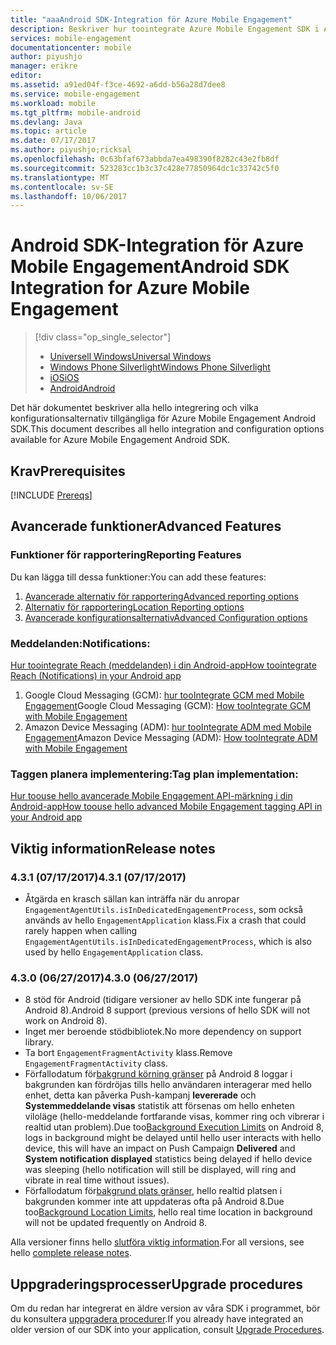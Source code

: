 ```yaml
---
title: "aaaAndroid SDK-Integration för Azure Mobile Engagement"
description: Beskriver hur toointegrate Azure Mobile Engagement SDK i Android-appar
services: mobile-engagement
documentationcenter: mobile
author: piyushjo
manager: erikre
editor: 
ms.assetid: a91ed04f-f3ce-4692-a6dd-b56a28d7dee8
ms.service: mobile-engagement
ms.workload: mobile
ms.tgt_pltfrm: mobile-android
ms.devlang: Java
ms.topic: article
ms.date: 07/17/2017
ms.author: piyushjo;ricksal
ms.openlocfilehash: 0c63bfaf673abbda7ea498390f8282c43e2fb8df
ms.sourcegitcommit: 523283cc1b3c37c428e77850964dc1c33742c5f0
ms.translationtype: MT
ms.contentlocale: sv-SE
ms.lasthandoff: 10/06/2017
---
```

# <a name="android-sdk-integration-for-azure-mobile-engagement"></a><span data-ttu-id="2ec41-103">Android SDK-Integration för Azure Mobile Engagement</span><span class="sxs-lookup"><span data-stu-id="2ec41-103">Android SDK Integration for Azure Mobile Engagement</span></span>
> [!div class="op_single_selector"]
> * [<span data-ttu-id="2ec41-104">Universell Windows</span><span class="sxs-lookup"><span data-stu-id="2ec41-104">Universal Windows</span></span>](mobile-engagement-windows-store-sdk-overview.md)
> * [<span data-ttu-id="2ec41-105">Windows Phone Silverlight</span><span class="sxs-lookup"><span data-stu-id="2ec41-105">Windows Phone Silverlight</span></span>](mobile-engagement-windows-phone-sdk-overview.md)
> * [<span data-ttu-id="2ec41-106">iOS</span><span class="sxs-lookup"><span data-stu-id="2ec41-106">iOS</span></span>](mobile-engagement-ios-sdk-overview.md)
> * [<span data-ttu-id="2ec41-107">Android</span><span class="sxs-lookup"><span data-stu-id="2ec41-107">Android</span></span>](mobile-engagement-android-sdk-overview.md)
> 
> 

<span data-ttu-id="2ec41-108">Det här dokumentet beskriver alla hello integrering och vilka konfigurationsalternativ tillgängliga för Azure Mobile Engagement Android SDK.</span><span class="sxs-lookup"><span data-stu-id="2ec41-108">This document describes all hello integration and configuration options available for Azure Mobile Engagement Android SDK.</span></span>

## <a name="prerequisites"></a><span data-ttu-id="2ec41-109">Krav</span><span class="sxs-lookup"><span data-stu-id="2ec41-109">Prerequisites</span></span>
[!INCLUDE [Prereqs](../../includes/mobile-engagement-android-prereqs.md)]

## <a name="advanced-features"></a><span data-ttu-id="2ec41-110">Avancerade funktioner</span><span class="sxs-lookup"><span data-stu-id="2ec41-110">Advanced Features</span></span>
### <a name="reporting-features"></a><span data-ttu-id="2ec41-111">Funktioner för rapportering</span><span class="sxs-lookup"><span data-stu-id="2ec41-111">Reporting Features</span></span>
<span data-ttu-id="2ec41-112">Du kan lägga till dessa funktioner:</span><span class="sxs-lookup"><span data-stu-id="2ec41-112">You can add these features:</span></span>

1. [<span data-ttu-id="2ec41-113">Avancerade alternativ för rapportering</span><span class="sxs-lookup"><span data-stu-id="2ec41-113">Advanced reporting options</span></span>](mobile-engagement-android-advanced-reporting.md)
2. [<span data-ttu-id="2ec41-114">Alternativ för rapportering</span><span class="sxs-lookup"><span data-stu-id="2ec41-114">Location Reporting options</span></span>](mobile-engagement-android-location-reporting.md)
3. [<span data-ttu-id="2ec41-115">Avancerade konfigurationsalternativ</span><span class="sxs-lookup"><span data-stu-id="2ec41-115">Advanced Configuration options</span></span>](mobile-engagement-android-advanced-configuration.md)

### <a name="notifications"></a><span data-ttu-id="2ec41-116">Meddelanden:</span><span class="sxs-lookup"><span data-stu-id="2ec41-116">Notifications:</span></span>
[<span data-ttu-id="2ec41-117">Hur toointegrate Reach (meddelanden) i din Android-app</span><span class="sxs-lookup"><span data-stu-id="2ec41-117">How toointegrate Reach (Notifications) in your Android app</span></span>](mobile-engagement-android-integrate-engagement-reach.md)

1. <span data-ttu-id="2ec41-118">Google Cloud Messaging (GCM): [hur tooIntegrate GCM med Mobile Engagement](mobile-engagement-android-gcm-integrate.md)</span><span class="sxs-lookup"><span data-stu-id="2ec41-118">Google Cloud Messaging (GCM): [How tooIntegrate GCM with Mobile Engagement](mobile-engagement-android-gcm-integrate.md)</span></span>
2. <span data-ttu-id="2ec41-119">Amazon Device Messaging (ADM): [hur tooIntegrate ADM med Mobile Engagement](mobile-engagement-android-adm-integrate.md)</span><span class="sxs-lookup"><span data-stu-id="2ec41-119">Amazon Device Messaging (ADM): [How tooIntegrate ADM with Mobile Engagement](mobile-engagement-android-adm-integrate.md)</span></span>

### <a name="tag-plan-implementation"></a><span data-ttu-id="2ec41-120">Taggen planera implementering:</span><span class="sxs-lookup"><span data-stu-id="2ec41-120">Tag plan implementation:</span></span>
[<span data-ttu-id="2ec41-121">Hur toouse hello avancerade Mobile Engagement API-märkning i din Android-app</span><span class="sxs-lookup"><span data-stu-id="2ec41-121">How toouse hello advanced Mobile Engagement tagging API in your Android app</span></span>](mobile-engagement-android-use-engagement-api.md)

## <a name="release-notes"></a><span data-ttu-id="2ec41-122">Viktig information</span><span class="sxs-lookup"><span data-stu-id="2ec41-122">Release notes</span></span>

### <a name="431-07172017"></a><span data-ttu-id="2ec41-123">4.3.1 (07/17/2017)</span><span class="sxs-lookup"><span data-stu-id="2ec41-123">4.3.1 (07/17/2017)</span></span>
* <span data-ttu-id="2ec41-124">Åtgärda en krasch sällan kan inträffa när du anropar `EngagementAgentUtils.isInDedicatedEngagementProcess`, som också används av hello `EngagementApplication` klass.</span><span class="sxs-lookup"><span data-stu-id="2ec41-124">Fix a crash that could rarely happen when calling `EngagementAgentUtils.isInDedicatedEngagementProcess`, which is also used by hello `EngagementApplication` class.</span></span>

### <a name="430-06272017"></a><span data-ttu-id="2ec41-125">4.3.0 (06/27/2017)</span><span class="sxs-lookup"><span data-stu-id="2ec41-125">4.3.0 (06/27/2017)</span></span>
* <span data-ttu-id="2ec41-126">8 stöd för Android (tidigare versioner av hello SDK inte fungerar på Android 8).</span><span class="sxs-lookup"><span data-stu-id="2ec41-126">Android 8 support (previous versions of hello SDK will not work on Android 8).</span></span>
* <span data-ttu-id="2ec41-127">Inget mer beroende stödbibliotek.</span><span class="sxs-lookup"><span data-stu-id="2ec41-127">No more dependency on support library.</span></span>
* <span data-ttu-id="2ec41-128">Ta bort `EngagementFragmentActivity` klass.</span><span class="sxs-lookup"><span data-stu-id="2ec41-128">Remove `EngagementFragmentActivity` class.</span></span>
* <span data-ttu-id="2ec41-129">Förfallodatum för[bakgrund körning gränser](https://developer.android.com/preview/features/background.html) på Android 8 loggar i bakgrunden kan fördröjas tills hello användaren interagerar med hello enhet, detta kan påverka Push-kampanj **levererade** och **Systemmeddelande visas** statistik att försenas om hello enheten viloläge (hello-meddelande fortfarande visas, kommer ring och vibrerar i realtid utan problem).</span><span class="sxs-lookup"><span data-stu-id="2ec41-129">Due too[Background Execution Limits](https://developer.android.com/preview/features/background.html) on Android 8, logs in background might be delayed until hello user interacts with hello device, this will have an impact on Push Campaign **Delivered** and **System notification displayed** statistics being delayed if hello device was sleeping (hello notification will still be displayed, will ring and vibrate in real time without issues).</span></span>
* <span data-ttu-id="2ec41-130">Förfallodatum för[bakgrund plats gränser](https://developer.android.com/preview/features/background-location-limits.html), hello realtid platsen i bakgrunden kommer inte att uppdateras ofta på Android 8.</span><span class="sxs-lookup"><span data-stu-id="2ec41-130">Due too[Background Location Limits](https://developer.android.com/preview/features/background-location-limits.html), hello real time location in background will not be updated frequently on Android 8.</span></span>

<span data-ttu-id="2ec41-131">Alla versioner finns hello [slutföra viktig information](mobile-engagement-android-release-notes.md).</span><span class="sxs-lookup"><span data-stu-id="2ec41-131">For all versions, see hello [complete release notes](mobile-engagement-android-release-notes.md).</span></span>

## <a name="upgrade-procedures"></a><span data-ttu-id="2ec41-132">Uppgraderingsprocesser</span><span class="sxs-lookup"><span data-stu-id="2ec41-132">Upgrade procedures</span></span>
<span data-ttu-id="2ec41-133">Om du redan har integrerat en äldre version av våra SDK i programmet, bör du konsultera [uppgradera procedurer](mobile-engagement-android-upgrade-procedure.md).</span><span class="sxs-lookup"><span data-stu-id="2ec41-133">If you already have integrated an older version of our SDK into your application, consult [Upgrade Procedures](mobile-engagement-android-upgrade-procedure.md).</span></span>

